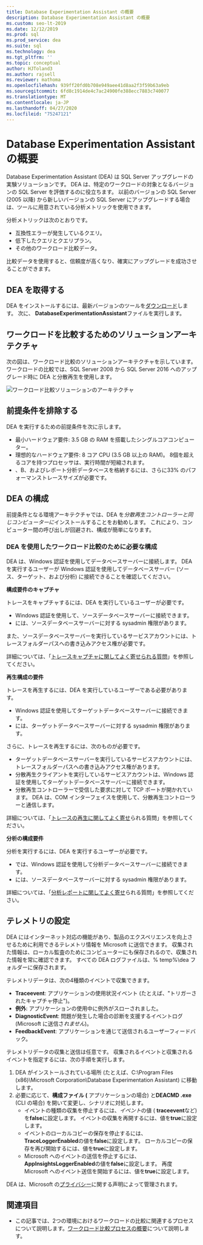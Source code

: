 ```yaml
---
title: Database Experimentation Assistant の概要
description: Database Experimentation Assistant の概要
ms.custom: seo-lt-2019
ms.date: 12/12/2019
ms.prod: sql
ms.prod_service: dea
ms.suite: sql
ms.technology: dea
ms.tgt_pltfrm: ''
ms.topic: conceptual
author: HJToland3
ms.author: rajsell
ms.reviewer: mathoma
ms.openlocfilehash: 939ff20fd0b708e949aee41d8aa2f3f59b63a9eb
ms.sourcegitcommit: 6fd8c1914de4c7ac24900fe388ecc7883c740077
ms.translationtype: MT
ms.contentlocale: ja-JP
ms.lasthandoff: 04/27/2020
ms.locfileid: "75247121"
---
```

# <a name="overview-of-database-experimentation-assistant"></a>Database Experimentation Assistant の概要

Database Experimentation Assistant (DEA) は SQL Server アップグレードの実験ソリューションです。 DEA は、特定のワークロードの対象となるバージョンの SQL Server を評価するのに役立ちます。 以前のバージョンの SQL Server (2005 以降) から新しいバージョンの SQL Server にアップグレードする場合は、ツールに用意されている分析メトリックを使用できます。

分析メトリックは次のとおりです。

- 互換性エラーが発生しているクエリ。
- 低下したクエリとクエリプラン。
- その他のワークロード比較データ。

比較データを使用すると、信頼度が高くなり、確実にアップグレードを成功させることができます。

## <a name="get-dea"></a>DEA を取得する

DEA をインストールするには、最新バージョンのツールを[ダウンロード](https://www.microsoft.com/download/details.aspx?id=54090)します。 次に、 **DatabaseExperimentationAssistant**ファイルを実行します。

## <a name="solution-architecture-for-comparing-workloads"></a>ワークロードを比較するためのソリューションアーキテクチャ

次の図は、ワークロード比較のソリューションアーキテクチャを示しています。 ワークロードの比較では、SQL Server 2008 から SQL Server 2016 へのアップグレード時に DEA と分散再生を使用します。

![ワークロード比較ソリューションのアーキテクチャ](./media/database-experimentation-assistant-overview/dea-overview-compare-solution-architecture.png)

## <a name="dea-prerequisites"></a>前提条件を排除する

DEA を実行するための前提条件を次に示します。

- 最小ハードウェア要件: 3.5 GB の RAM を搭載したシングルコアコンピューター。
- 理想的なハードウェア要件: 8 コア CPU (3.5 GB 以上の RAM)。 8個を超えるコアを持つプロセッサは、実行時間が短縮されます。
- 、B、およびレポート分析データベースを格納するには、さらに33% のパフォーマンストレースサイズが必要です。

## <a name="configure-dea"></a>DEA の構成

前提条件となる環境アーキテクチャでは、DEA を*分散再生コントローラーと同じコンピューターに*インストールすることをお勧めします。 これにより、コンピューター間の呼び出しが回避され、構成が簡単になります。

### <a name="required-configuration-for-workload-comparison-using-dea"></a>DEA を使用したワークロード比較のために必要な構成

DEA は、Windows 認証を使用してデータベースサーバーに接続します。 DEA を実行するユーザーが Windows 認証を使用してデータベースサーバー (ソース、ターゲット、および分析) に接続できることを確認してください。

**構成要件のキャプチャ**

トレースをキャプチャするには、DEA を実行しているユーザーが必要です。

- Windows 認証を使用して、ソースデータベースサーバーに接続できます。
- には、ソースデータベースサーバーに対する sysadmin 権限があります。

また、ソースデータベースサーバーを実行しているサービスアカウントには、トレースフォルダーパスへの書き込みアクセス権が必要です。

詳細については、「[トレースキャプチャに関してよく寄せられる質問](database-experimentation-assistant-capture-trace.md#frequently-asked-questions-about-trace-capture)」を参照してください。

**再生構成の要件**

トレースを再生するには、DEA を実行しているユーザーである必要があります。

- Windows 認証を使用してターゲットデータベースサーバーに接続できます。
- には、ターゲットデータベースサーバーに対する sysadmin 権限があります。

さらに、トレースを再生するには、次のものが必要です。

- ターゲットデータベースサーバーを実行しているサービスアカウントには、トレースフォルダーパスへの書き込みアクセス権があります。
- 分散再生クライアントを実行しているサービスアカウントは、Windows 認証を使用してターゲットデータベースサーバーに接続できます。
- 分散再生コントローラーで受信した要求に対して TCP ポートが開かれています。 DEA は、COM インターフェイスを使用して、分散再生コントローラーと通信します。

詳細については、「[トレースの再生に関してよく寄せ](database-experimentation-assistant-replay-trace.md#frequently-asked-questions-about-trace-replay)られる質問」を参照してください。

**分析の構成要件**

分析を実行するには、DEA を実行するユーザーが必要です。

- では、Windows 認証を使用して分析データベースサーバーに接続できます。
- には、ソースデータベースサーバーに対する sysadmin 権限があります。

詳細については、「[分析レポートに関してよく寄せ](database-experimentation-assistant-create-report.md#frequently-asked-questions-about-analysis-reports)られる質問」を参照してください。

## <a name="set-up-telemetry"></a>テレメトリの設定

DEA にはインターネット対応の機能があり、製品のエクスペリエンスを向上させるために利用できるテレメトリ情報を Microsoft に送信できます。 収集された情報は、ローカル監査のためにコンピューターにも保存されるので、収集された情報を常に確認できます。 すべての DEA ログファイルは、% temp%\\dea フォルダーに保存されます。

テレメトリデータは、次の4種類のイベントで収集できます。

- **Traceevent**: アプリケーションの使用状況イベント (たとえば、"トリガーされたキャプチャ停止")。
- **例外**: アプリケーションの使用中に例外がスローされました。
- **DiagnosticEvent**: 問題が発生した場合の診断を支援するイベントログ (Microsoft に送信さ*れません*)。
- **FeedbackEvent**: アプリケーションを通じて送信されるユーザーフィードバック。

テレメトリデータの収集と送信は任意です。 収集されるイベントと収集されるイベントを指定するには、次の手順を実行します。

1. DEA がインストールされている場所 (たとえば、C:\\Program Files (x86)\\Microsoft Corporation\\Database Experimentation Assistant) に移動します。
2. 必要に応じて、**構成ファイル (** アプリケーションの場合) と**DEACMD .exe** (CLI の場合) を開いて変更し、シナリオに対処します。
    - イベントの種類の収集を停止するには、*イベント*の値 ( **traceevent**など) を**false**に設定します。 イベントの収集を再開するには、値を**true**に設定します。
    - イベントのローカルコピーの保存を停止するには、 **TraceLoggerEnabled**の値を**false**に設定します。 ローカルコピーの保存を再び開始するには、値を**true**に設定します。
    - Microsoft へのイベントの送信を停止するには、 **AppInsightsLoggerEnabled**の値を**false**に設定します。 再度 Microsoft へのイベント送信を開始するには、値を**true**に設定します。

DEA は、Microsoft の[プライバシー](https://aka.ms/dea-privacy)に関する声明によって管理されます。

## <a name="see-also"></a>関連項目

- この記事では、2つの環境におけるワークロードの比較に関連するプロセスについて説明します。[ワークロード比較プロセスの概要](database-experimentation-assistant-get-started.md)について説明します。
